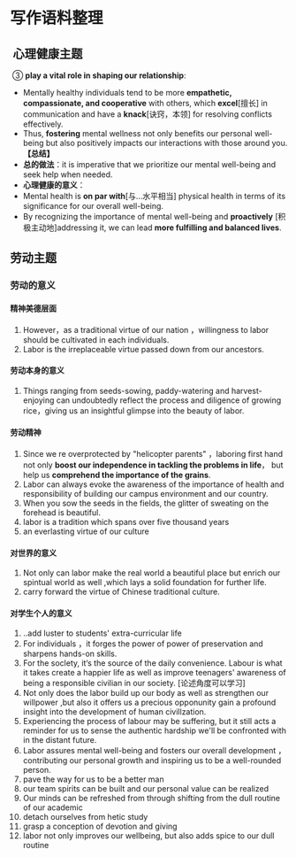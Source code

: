 # 写作语料整理

##  心理健康主题

 ③ **play a vital role in shaping our relationship**:   
- Mentally healthy individuals tend to be more **empathetic, compassionate, and cooperative** with others, which **excel**[擅长] in communication and have a **knack**[诀窍，本领] for resolving conflicts effectively.   
- Thus, **fostering** mental wellness not only benefits our personal well-being but also positively impacts our interactions with those around you.  
**【总结】**  
- **总的做法**：it is imperative that we prioritize our mental well-being and seek help when needed.   
- **心理健康的意义**：  
- Mental health is **on par with**[与…水平相当] physical health in terms of its significance for our overall well-being.  
- By recognizing the importance of mental well-being and **proactively** [积极主动地]addressing it, we can lead **more fulfilling and balanced lives**.  

## 劳动主题
### 劳动的意义
#### 精神美德层面

1. However，as a traditional virtue of our nation ，willingness to labor should be cultivated in each individuals. 
2. Labor is the irreplaceable virtue passed down from our ancestors.  
#### 劳动本身的意义

1. Things ranging from seeds-sowing, paddy-watering and harvest-enjoying can undoubtedly reflect the process and diligence of growing rice，giving us an insightful glimpse into the beauty of labor.

#### 劳动精神

1. Since we re overprotected by "helicopter parents" ，laboring first hand not only **boost our independence in tackling the problems in life**， but help us **comprehend the importance of the grains**.
2. Labor can always evoke the awareness of the importance of health and responsibility of building our campus environment and our country. 
3.  When you sow the seeds in the fields, the glitter of sweating on the forehead is beautiful.
4. labor is a tradition which spans over five thousand years
5. an everlasting virtue of our culture



#### 对世界的意义

1. Not only can labor make the real world a beautiful place but enrich our spintual world as well ,which lays a solid foundation for further life. 
2. carry forward the virtue of Chinese traditional culture. 

#### 对学生个人的意义

1. ..add luster to students'  extra-curricular life
2. For individuals ，it forges the power of power of preservation and sharpens hands-on skills. 
3. For the soclety, it‘s the source of the daily convenience. Labour is what it takes create a happier life as well as improve teenagers' awareness of being a responsible civilian in our society. [论述角度可以学习] 
4. Not only does the labor build up our body as well as strengthen our willpower ,but also it offers us a precious opponunity gain a profound insight into the development of human civillzation.
5. Experiencing the process of labour may be suffering, but it still acts a reminder for us to sense the authentic hardship we'll be confronted with in the distant future. 
6. Labor assures mental well-being and fosters our overall development ， contributing our personal growth and inspiring us to be a well-rounded person.
7. pave the way for us to be a better man 
8. our team spirits can be built and our personal value can be realized
9. Our minds can be refreshed from through shifting from the dull routine of our academic 
10. detach ourselves from hetic study 
11. grasp a conception of devotion and giving
12. labor not only improves our wellbeing, but also adds spice to our dull routine